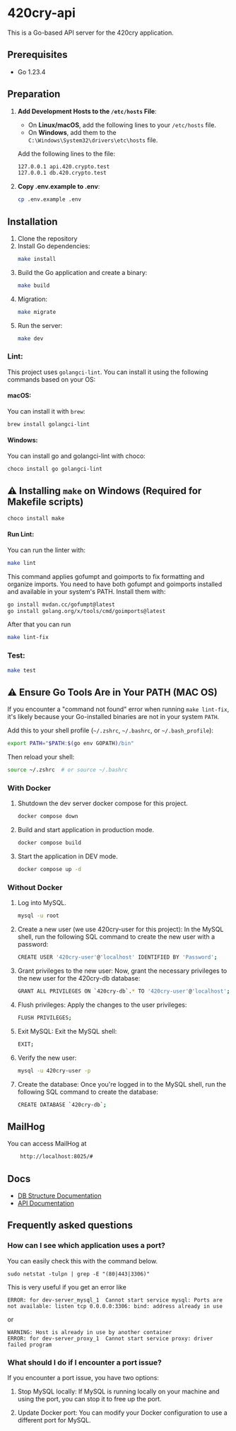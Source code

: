 # 420cry-api

This is a Go-based API server for the 420cry application.
## Prerequisites

- Go 1.23.4

## Preparation

1. **Add Development Hosts to the `/etc/hosts` File**:
    * On **Linux/macOS**, add the following lines to your `/etc/hosts` file.
    * On **Windows**, add them to the `C:\Windows\System32\drivers\etc\hosts` file.

    Add the following lines to the file:
    ```bash
    127.0.0.1 api.420.crypto.test
    127.0.0.1 db.420.crypto.test
    ```
2. **Copy .env.example to .env**:
    ```bash
    cp .env.example .env
    ```
## Installation

1. Clone the repository
2. Install Go dependencies:
    ```bash
    make install
    ```
3. Build the Go application and create a binary:
    ```bash
    make build
    ```
4. Migration:
    ```bash
    make migrate
    ```
5. Run the server:
    ```bash
    make dev
    ```
### Lint:

This project uses `golangci-lint`. You can install it using the following commands based on your OS:

#### macOS:
You can install it with `brew`:
```bash
brew install golangci-lint
```

#### Windows:
You can install go and golangci-lint with choco:
```bash
choco install go golangci-lint
```

## ⚠️ Installing `make` on Windows (Required for Makefile scripts)
```bash
choco install make
```

#### Run Lint:
You can run the linter with:
```bash
make lint
```
This command applies gofumpt and goimports to fix formatting and organize imports.
You need to have both gofumpt and goimports installed and available in your system's PATH.
Install them with:

```bash
go install mvdan.cc/gofumpt@latest
go install golang.org/x/tools/cmd/goimports@latest
```

After that you can run
```bash
make lint-fix
```
### Test:
```bash
make test
```
## ⚠️ Ensure Go Tools Are in Your PATH (MAC OS)

If you encounter a "command not found" error when running `make lint-fix`, it's likely because your Go-installed binaries are not in your system `PATH`.

Add this to your shell profile (`~/.zshrc`, `~/.bashrc`, or `~/.bash_profile`):

```bash
export PATH="$PATH:$(go env GOPATH)/bin"
```
Then reload your shell:
```bash
source ~/.zshrc  # or source ~/.bashrc
```

### With Docker
1. Shutdown the dev server docker compose for this project.
    ```bash
    docker compose down
    ```

2. Build and start application in production mode.
    ```bash
    docker compose build
    ```

3. Start the application in DEV mode.
    ```bash
    docker compose up -d
   ```

### Without Docker
1. Log into MySQL.
    ```bash
    mysql -u root
    ```

2. Create a new user (we use 420cry-user for this project): In the MySQL shell, run the following SQL command to create the new user with a password:
    ```bash
    CREATE USER '420cry-user'@'localhost' IDENTIFIED BY 'Password';
    ```

3. Grant privileges to the new user: Now, grant the necessary privileges to the new user for the 420cry-db database:
    ```bash
    GRANT ALL PRIVILEGES ON `420cry-db`.* TO '420cry-user'@'localhost';
   ```

4. Flush privileges: Apply the changes to the user privileges:
    ```bash
    FLUSH PRIVILEGES;
   ```

5. Exit MySQL: Exit the MySQL shell:
    ```bash
    EXIT;
   ```

6. Verify the new user:
    ```bash
    mysql -u 420cry-user -p
   ```

7. Create the database: Once you're logged in to the MySQL shell, run the following SQL command to create the database:
    ```bash
   CREATE DATABASE `420cry-db`;
   ```

## MailHog
You can access MailHog at 
```bash
    http://localhost:8025/#
```

## Docs
- [DB Structure Documentation](./docs/db_structure/DB_STRUCTURE.md)
- [API Documentation](./docs/routes/API_DOCS.md)

## Frequently asked questions
### How can I see which application uses a port?
You can easily check this with the command below.
```shell
sudo netstat -tulpn | grep -E "(80|443|3306)"
```

This is very useful if you get an error like
```
ERROR: for dev-server_mysql_1  Cannot start service mysql: Ports are not available: listen tcp 0.0.0.0:3306: bind: address already in use
```
or
```
WARNING: Host is already in use by another container
ERROR: for dev-server_proxy_1  Cannot start service proxy: driver failed program
```

### What should I do if I encounter a port issue?
If you encounter a port issue, you have two options:

1. Stop MySQL locally: If MySQL is running locally on your machine and using the port, you can stop it to free up the port.

2. Update Docker port: You can modify your Docker configuration to use a different port for MySQL.